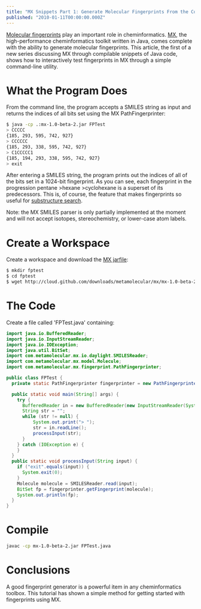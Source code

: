 ```yaml
---
title: "MX Snippets Part 1: Generate Molecular Fingerprints From the Command Line"
published: "2010-01-11T00:00:00.000Z"
---
```


[Molecular fingerprints](/articles/2008/10/02/fast-substructure-search-using-open-source-tools-part-1-fingerprints-and-databases) play an important role in cheminformatics. [MX](http://metamolecular.com/mx), the high-performance cheminformatics toolkit written in Java, comes complete with the ability to generate molecular fingerprints. This article, the first of a new series discussing MX through compilable snippets of Java code, shows how to interactively test fingerprints in MX through a simple command-line utility.

# What the Program Does

From the command line, the program accepts a SMILES string as input and returns the indices of all bits set using the MX PathFingerprinter:

```bash
$ java -cp .:mx-1.0-beta-2.jar FPTest
> CCCCC
{185, 293, 595, 742, 927}
> CCCCCC
{185, 293, 338, 595, 742, 927}
> C1CCCCC1 
{185, 194, 293, 338, 595, 742, 927}
> exit
```

After entering a SMILES string, the program prints out the indices of all of the bits set in a 1024-bit fingerprint. As you can see, each fingerprint in the progression pentane&nbsp;&gt;hexane&nbsp;&gt;cyclohexane is a superset of its predecessors. This is, of course, the feature that makes fingerprints so useful for [substructure search](/articles/2008/10/02/fast-substructure-search-using-open-source-tools-part-1-fingerprints-and-databases).

Note: the MX SMILES parser is only partially implemented at the moment and will not accept isotopes, stereochemistry, or lower-case atom labels.

# Create a Workspace

Create a workspace and download the [MX jarfile](http://cloud.github.com/downloads/metamolecular/mx/mx-1.0-beta-2.jar):

```bash
$ mkdir fptest
$ cd fptest
$ wget http://cloud.github.com/downloads/metamolecular/mx/mx-1.0-beta-2.jar
```

# The Code

Create a file called 'FPTest.java' containing:

```java
import java.io.BufferedReader;
import java.io.InputStreamReader;
import java.io.IOException;
import java.util.BitSet;
import com.metamolecular.mx.io.daylight.SMILESReader;
import com.metamolecular.mx.model.Molecule;
import com.metamolecular.mx.fingerprint.PathFingerprinter;

public class FPTest {
  private static PathFingerprinter fingerprinter = new PathFingerprinter();

  public static void main(String[] args) {
    try {
      BufferedReader in = new BufferedReader(new InputStreamReader(System.in));
      String str = "";
      while (str != null) {
          System.out.print("> ");
          str = in.readLine();
          processInput(str);
      }
    } catch (IOException e) {
    }
  }
  public static void processInput(String input) {
    if ("exit".equals(input)) {
      System.exit(0);
    }
    Molecule molecule = SMILESReader.read(input);
    BitSet fp = fingerprinter.getFingerprint(molecule);
    System.out.println(fp);
  }
}
```

# Compile

```bash
javac -cp mx-1.0-beta-2.jar FPTest.java
```

# Conclusions

A good fingerprint generator is a powerful item in any cheminformatics toolbox. This tutorial has shown a simple method for getting started with fingerprints using MX.